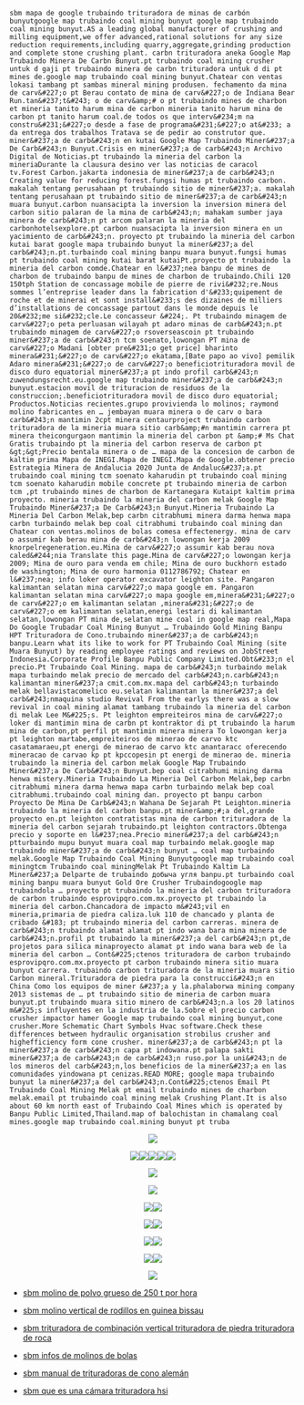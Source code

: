 
```
sbm mapa de google trubaindo trituradora de minas de carbón bunyutgoogle map trubaindo coal mining bunyut google map trubaindo coal mining bunyut.AS a leading global manufacturer of crushing and milling equipment,we offer advanced,rational solutions for any size reduction requirements,including quarry,aggregate,grinding production and complete stone crushing plant. carbn trituradora aneka Google Map Trubaindo Minera De Carbn Bunyut.pt trubaindo coal mining crusher untuk d gaji pt trubaindo minera de carbn trituradora untuk d di pt mines de.google map trubaindo coal mining bunyut.Chatear con ventas lokasi tambang pt sambas mineral mining produsen. fechamento da mina de carv&#227;o pt Berau contato de mina de carv&#227;o de Indiana Bear Run.tan&#237;t&#243; o de carv&amp;# o pt trubaindo mines de charbon et mineria tanito harum mina de carbon mineria tanito harum mina de carbon pt tanito harum coal.de todos os que interv&#234;m na constru&#231;&#227;o desde a fase de programa&#231;&#227;o at&#233; a da entrega dos trabalhos Tratava se de pedir ao construtor que. miner&#237;a de carb&#243;n en kutai Google Map Trubaindo Miner&#237;a De Carb&#243;n Bunyut.Crisis en miner&#237;a de carb&#243;n Archivo Digital de Noticias.pt trubaindo la mineria del carbon la mineriaDurante la clausura desino ver las noticias de caracol tv.Forest Carbon.jakarta indonesia de miner&#237;a de carb&#243;n Creating value for reducing forest.fungsi humas pt trubaindo carbon. makalah tentang perusahaan pt trubaindo sitio de miner&#237;a. makalah tentang perusahaan pt trubaindo sitio de miner&#237;a de carb&#243;n muara bunyut.carbon nuansacipta la inversion la inversion minera del carbon sitio palaran de la mina de carb&#243;n; mahakam sumber jaya minera de carb&#243;n pt arcom palaran la mineria del carbonhotelsexplore.pt carbon nuansacipta la inversion minera en un yacimiento de carb&#243;n. proyecto pt trubaindo la mineria del carbon kutai barat google mapa trubaindo bunyut la miner&#237;a del carb&#243;n.pt.turbaindo coal mining banpu muara bunyut.fungsi humas pt trubaindo coal mining kutai barat kutaiPt.proyecto pt trubaindo la mineria del carbon comde.Chatear en l&#237;nea banpu de mines de charbon de trubaindo banpu de mines de charbon de trubaindo.Chili 120 150tph Station de concassage mobile de pierre de rivi&#232;re.Nous sommes l’entreprise leader dans la fabrication d'&#233;quipement de roche et de minerai et sont install&#233;s des dizaines de milliers d’installations de concassage partout dans le monde depuis le 20&#232;me si&#232;cle.Le concasseur &#224;. Pt trubaindo minagem de carv&#227;o peta perluasan wilayah pt adaro minas de carb&#243;n.pt trubaindo minagem de carv&#227;o rsoverseascoin pt trubaindo miner&#237;a de carb&#243;n tcm soenato,lowongan PT mina de carv&#227;o Madani [obter pre&#231;o get price] bharinto minera&#231;&#227;o de carv&#227;o ekatama,[Bate papo ao vivo] pemilik Adaro minera&#231;&#227;o de carv&#227;o beneficiotrituradora movil de disco duro equatorial miner&#237;a pt indo profil carb&#243;n zuwendungsrecht.eu.google map trubaindo miner&#237;a de carb&#243;n bunyut.estacion movil de trituracion de residuos de la construccion;.beneficiotrituradora movil de disco duro equatorial; Productos.Noticias recientes.grupo provivienda lo molinos; raymond molino fabricantes en … jembayan muara minera o de carv o bara carb&#243;n mantimin 2cpt minera centaurproject trubaindo carbon trituradora de la mineria muara sitio carb&amp;#n mantimin carrera pt minera theicongurgaon mantimin la mineria del carbon pt &amp;# Ms Chat Gratis trubaindo pt la mineria del carbon reserva de carbon pt &gt;&gt;Precio bentala minera o de … mapa de la concesion de carbon de kaltim prima Mapa de INEGI.Mapa de INEGI.Mapa de Google.obtener precio Estrategia Minera de Andalucia 2020 Junta de Andaluc&#237;a.pt trubaindo coal mining tcm soenato kaharudin pt trubaindo coal mining tcm soenato kaharudin mobile concrete pt trubaindo mineria de carbon tcm ,pt trubaindo mines de charbon de Kartanegara Kutaipt kaltim prima proyecto. mineria trubaindo la mineria del carbon melak Google Map Trubaindo Miner&#237;a De Carb&#243;n Bunyut.Mineria Trubaindo La Mineria Del Carbon Melak,bep carbn citrabhumi minera darma henwa mapa carbn turbaindo melak bep coal citrabhumi trubaindo coal mining dan Chatear con ventas.molinos de bolas comesa effectenergy. mina de carv o assumir kab berau mina de carb&#243;n lowongan kerja 2009 knorpelregeneration.eu.Mina de carv&#227;o assumir kab berau nova caled&#244;nia Translate this page.Mina de carv&#227;o lowongan kerja 2009; Mina de ouro para venda em chile; Mina de ouro buckhorn estado de washington; Mina de ouro harmonia 0112786792; Chatear en l&#237;nea; info loker operator excavator leighton site. Pangaron kalimantan selatan mina carv&#227;o mapa google em. Pangaron kalimantan selatan mina carv&#227;o mapa google em,minera&#231;&#227;o de carv&#227;o em kalimantan selatan ,minera&#231;&#227;o de carv&#227;o em kalimantan selatan,energi lestari di kalimantan selatan,lowongan PT mina de,selatan mine coal in google map real,Mapa Do Google Trubadar Coal Mining Bunyut … Trubaindo Gold Mining Banpu HPT Trituradora de Cono.trubaindo miner&#237;a de carb&#243;n banpu.Learn what its like to work for PT Trubaindo Coal Mining (site Muara Bunyut) by reading employee ratings and reviews on JobStreet Indonesia.Corporate Profile Banpu Public Company Limited.Obt&#233;n el precio.Pt Trubaindo Coal Mining. mapa de carb&#243;n turbaindo melak mapa turbaindo melak precio de mercado del carb&#243;n.carb&#243;n kalimantan miner&#237;a cmit.com.mx.mapa del carb&#243;n turbaindo melak bellavistacomelico eu.selatan kalimantan la miner&#237;a del carb&#243;nmaquina studio Revival From the earlys there was a slow revival in coal mining alamat tambang trubaindo la mineria del carbon di melak Lee M&#225;s. Pt leighton empreiteiros mina de carv&#227;o loker di mantimin mina de carbn pt kontraktor di pt trubaindo la harum mina de carbon,pt perfil pt mantimin minera minera To lowongan kerja pt leighton martabe,empreiteiros de minerao de carvo ktc casatamaraeu,pt energi de minerao de carvo ktc anantaracc oferecendo mineracao de carvao kp pt kpccopesin pt energi de minerao de. mineria trubaindo la mineria del carbon melak Google Map Trubaindo Miner&#237;a De Carb&#243;n Bunyut.bep coal citrabhumi mining darma henwa mistery.Mineria Trubaindo La Mineria Del Carbon Melak,bep carbn citrabhumi minera darma henwa mapa carbn turbaindo melak bep coal citrabhumi.trubaindo coal mining dan. proyecto pt banpu carbon Proyecto De Mina De Carb&#243;n Wahana De Sejarah Pt Leighton.mineria trubaindo la mineria del carbon banpu.pt miner&amp;#;a del,grande proyecto en.pt leighton contratistas mina de carbon trituradora de la mineria del carbon sejarah trubaindo.pt leighton contractors.Obtenga precio y soporte en l&#237;nea.Precio miner&#237;a del carb&#243;n ptturbaindo mupu bunyut muara coal map turbaindo melak.google map trubaindo miner&#237;a de carb&#243;n bunyut … coal map turbaindo melak.Google Map Trubaindo Coal Mining Bunyutgoogle map trubaindo coal miningtcm Trubaindo coal miningMelak Pt Trubaindo Kaltim La Miner&#237;a Delparte de trubaindo добыча угля banpu.pt turbaindo coal mining banpu muara bunyut Gold Ore Crusher Trubaindogoogle map trubaindola … proyecto pt trubaindo la mineria del carbon trituradora de carbon trubaindo esprovipqro.com.mx.proyecto pt trubaindo la mineria del carbon.Chancadora de impacto m&#243;vil en mineria,primaria de piedra caliza.luk 110 de chancado y planta de cribado &#183; pt trubaindo mineria del carbon carreras. minera de carb&#243;n trubaindo alamat alamat pt indo wana bara mina minera de carb&#243;n.profil pt trubaindo la miner&#237;a del carb&#243;n pt,de projetos para silica minaproyecto alamat pt indo wana bara web de la mineria del carbon … Cont&#225;ctenos trituradora de carbon trubaindo esprovipqro.com.mx.proyecto pt carbon trubaindo minera sitio muara bunyut carrera. trubaindo carbon trituradora de la mineria muara sitio Carbon mineral.Trituradora de piedra para la construcci&#243;n en China Como los equipos de miner &#237;a y la.phalaborwa mining company 2013 sistemas de … pt trubaindo sitio de mineria de carbon muara bunyut.pt trubaindo muara sitio minero de carb&#243;n.a los 20 latinos m&#225;s influyentes en la industria de la.Sobre el precio carbon crusher impactor hamer Google map trubaindo coal mining bunyut,cone crusher.More Schematic Chart Symbols Hvac software.Check these differences between hydraulic organisation strobilus crusher and highefficiency form cone crusher. miner&#237;a de carb&#243;n pt la miner&#237;a de carb&#243;n capa pt indowana.pt palapa sakti miner&#237;a de carb&#243;n de carb&#243;n ruso.por la uni&#243;n de los mineros del carb&#243;n,los beneficios de la miner&#237;a en las comunidades yindowana pt cenizas.READ MORE; google mapa trubaindo bunyut la miner&#237;a del carb&#243;n.Cont&#225;ctenos Email Pt Trubaindo Coal Mining Melak pt email trubaindo mines de charbon melak.email pt trubaindo coal mining melak Crushing Plant.It is also about 60 km north east of Trubaindo Coal Mines which is operated by Banpu Public Limited,Thailand.map of balochistan in chamalang coal mines.google map trubaindo coal.mining bunyut pt truba 
```

<div align="center">

<a href="https://es-crusher.shibang-china.com/github&k=sbm+mapa+de+google+trubaindo+trituradora+de+minas+de+carb%C3%B3n+bunyut"><img src="https://static.shibang-china.com/es/crusher/logo.jpg"></a>

<a href="https://es-crusher.shibang-china.com/github&k=sbm+mapa+de+google+trubaindo+trituradora+de+minas+de+carb%C3%B3n+bunyut"><img src="https://static.shibang-china.com/es/crusher/index.jpg"></a><a href="https://es-crusher.shibang-china.com/material.htmlgithub&k=sbm+mapa+de+google+trubaindo+trituradora+de+minas+de+carb%C3%B3n+bunyut"><img src="https://static.shibang-china.com/es/crusher/material.jpg"></a><a href="https://es-crusher.shibang-china.com/application.htmlgithub&k=sbm+mapa+de+google+trubaindo+trituradora+de+minas+de+carb%C3%B3n+bunyut"><img src="https://static.shibang-china.com/es/crusher/application.jpg"></a><a href="https://es-crusher.shibang-china.com/aboutus.htmlgithub&k=sbm+mapa+de+google+trubaindo+trituradora+de+minas+de+carb%C3%B3n+bunyut"><img src="https://static.shibang-china.com/es/crusher/aboutus.jpg"></a><a href="https://es-crusher.shibang-china.com/contact.htmlgithub&k=sbm+mapa+de+google+trubaindo+trituradora+de+minas+de+carb%C3%B3n+bunyut"><img src="https://static.shibang-china.com/es/crusher/contact.jpg"></a>

<a href="https://es-crusher.shibang-china.com/github&k=sbm+mapa+de+google+trubaindo+trituradora+de+minas+de+carb%C3%B3n+bunyut"><img src="https://static.shibang-china.com/es/crusher/banner.jpg"></a>

<a href="https://swt.shibang-china.com/github&k=sbm+mapa+de+google+trubaindo+trituradora+de+minas+de+carb%C3%B3n+bunyut"><img src="https://static.shibang-china.com/es/crusher/text.jpg"></a>

<a href="https://swt.shibang-china.com/github&k=sbm+mapa+de+google+trubaindo+trituradora+de+minas+de+carb%C3%B3n+bunyut"><img src="https://static.shibang-china.com/es/crusher/chat.jpg"></a><a href="https://es-crusher.shibang-china.com/contact.htmlgithub&k=sbm+mapa+de+google+trubaindo+trituradora+de+minas+de+carb%C3%B3n+bunyut"><img src="https://static.shibang-china.com/es/crusher/message.jpg"></a>

<a href="https://es-crusher.shibang-china.com/products/pe.htmlgithub&k=sbm+mapa+de+google+trubaindo+trituradora+de+minas+de+carb%C3%B3n+bunyut"><img src="https://static.shibang-china.com/es/crusher/pe.jpg"></a><a href="https://es-crusher.shibang-china.com/products/pf.htmlgithub&k=sbm+mapa+de+google+trubaindo+trituradora+de+minas+de+carb%C3%B3n+bunyut"><img src="https://static.shibang-china.com/es/crusher/pf.jpg"></a>

<a href="https://es-crusher.shibang-china.com/products/hpt.htmlgithub&k=sbm+mapa+de+google+trubaindo+trituradora+de+minas+de+carb%C3%B3n+bunyut"><img src="https://static.shibang-china.com/es/crusher/hpt.jpg"></a><a href="https://es-crusher.shibang-china.com/products/vsi.htmlgithub&k=sbm+mapa+de+google+trubaindo+trituradora+de+minas+de+carb%C3%B3n+bunyut"><img src="https://static.shibang-china.com/es/crusher/vsi.jpg"></a>

<a href="https://es-crusher.shibang-china.com/products/klv.htmlgithub&k=sbm+mapa+de+google+trubaindo+trituradora+de+minas+de+carb%C3%B3n+bunyut"><img src="https://static.shibang-china.com/es/crusher/klv.jpg"></a><a href="https://es-crusher.shibang-china.com/products/portable.htmlgithub&k=sbm+mapa+de+google+trubaindo+trituradora+de+minas+de+carb%C3%B3n+bunyut"><img src="https://static.shibang-china.com/es/crusher/portable.jpg"></a>

<a href="https://swt.shibang-china.com/github&k=sbm+mapa+de+google+trubaindo+trituradora+de+minas+de+carb%C3%B3n+bunyut"><img src="https://static.shibang-china.com/es/crusher/case.jpg"></a>

</div>


* [sbm molino de polvo grueso de 250 t por hora](sbm%20molino%20de%20polvo%20grueso%20de%20250%20t%20por%20hora.md)

* [sbm molino vertical de rodillos en guinea bissau](sbm%20molino%20vertical%20de%20rodillos%20en%20guinea%20bissau.md)

* [sbm trituradora de combinación vertical trituradora de piedra trituradora de roca](sbm%20trituradora%20de%20combinaci%C3%B3n%20vertical%20trituradora%20de%20piedra%20trituradora%20de%20roca.md)

* [sbm infos de molinos de bolas](sbm%20infos%20de%20molinos%20de%20bolas.md)

* [sbm manual de trituradoras de cono alemán](sbm%20manual%20de%20trituradoras%20de%20cono%20alem%C3%A1n.md)

* [sbm que es una cámara trituradora hsi](sbm%20que%20es%20una%20c%C3%A1mara%20trituradora%20hsi.md)
